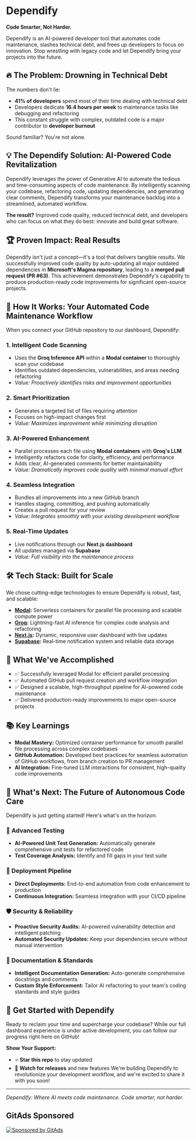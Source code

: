 # Dependify

**Code Smarter, Not Harder.**

Dependify is an AI-powered developer tool that automates code maintenance, slashes technical debt, and frees up developers to focus on innovation. Stop wrestling with legacy code and let Dependify bring your projects into the future.

## 🔥 The Problem: Drowning in Technical Debt

The numbers don't lie:
- **41% of developers** spend most of their time dealing with technical debt
- Developers dedicate **16.4 hours per week** to maintenance tasks like debugging and refactoring
- This constant struggle with complex, outdated code is a major contributor to **developer burnout**

Sound familiar? You're not alone.

## 💡 The Dependify Solution: AI-Powered Code Revitalization

Dependify leverages the power of Generative AI to automate the tedious and time-consuming aspects of code maintenance. By intelligently scanning your codebase, refactoring code, updating dependencies, and generating clear comments, Dependify transforms your maintenance backlog into a streamlined, automated workflow.

**The result?** Improved code quality, reduced technical debt, and developers who can focus on what they do best: innovate and build great software.

## 🏆 Proven Impact: Real Results

Dependify isn't just a concept—it's a tool that delivers tangible results. We successfully improved code quality by auto-updating all major outdated dependencies in **Microsoft's Magma repository**, leading to a **merged pull request (PR #63)**. This achievement demonstrates Dependify's capability to produce production-ready code improvements for significant open-source projects.

## 🚀 How It Works: Your Automated Code Maintenance Workflow

When you connect your GitHub repository to our dashboard, Dependify:

### 1. **Intelligent Code Scanning**
- Uses the **Groq Inference API** within a **Modal container** to thoroughly scan your codebase
- Identifies outdated dependencies, vulnerabilities, and areas needing refactoring
- *Value: Proactively identifies risks and improvement opportunities*

### 2. **Smart Prioritization**
- Generates a targeted list of files requiring attention
- Focuses on high-impact changes first
- *Value: Maximizes improvement while minimizing disruption*

### 3. **AI-Powered Enhancement**
- Parallel processes each file using **Modal containers** with **Groq's LLM**
- Intelligently refactors code for clarity, efficiency, and performance
- Adds clear, AI-generated comments for better maintainability
- *Value: Dramatically improves code quality with minimal manual effort*

### 4. **Seamless Integration**
- Bundles all improvements into a new GitHub branch
- Handles staging, committing, and pushing automatically
- Creates a pull request for your review
- *Value: Integrates smoothly with your existing development workflow*

### 5. **Real-Time Updates**
- Live notifications through our **Next.js dashboard**
- All updates managed via **Supabase**
- *Value: Full visibility into the maintenance process*

## 🛠️ Tech Stack: Built for Scale

We chose cutting-edge technologies to ensure Dependify is robust, fast, and scalable:

- **[Modal](https://modal.com/):** Serverless containers for parallel file processing and scalable compute power
- **[Groq](https://groq.com/):** Lightning-fast AI inference for complex code analysis and refactoring
- **[Next.js](https://nextjs.org/):** Dynamic, responsive user dashboard with live updates
- **[Supabase](https://supabase.com/):** Real-time notification system and reliable data storage

## 🎯 What We've Accomplished

- ✅ Successfully leveraged Modal for efficient parallel processing
- ✅ Automated GitHub pull request creation and workflow integration
- ✅ Designed a scalable, high-throughput pipeline for AI-powered code maintenance
- ✅ Delivered production-ready improvements to major open-source projects

## 📚 Key Learnings

- **Modal Mastery:** Optimized container performance for smooth parallel file processing across complex codebases
- **GitHub Automation:** Developed best practices for seamless automation of GitHub workflows, from branch creation to PR management
- **AI Integration:** Fine-tuned LLM interactions for consistent, high-quality code improvements

## 🔮 What's Next: The Future of Autonomous Code Care

Dependify is just getting started! Here's what's on the horizon:

### 🧪 **Advanced Testing**
- **AI-Powered Unit Test Generation:** Automatically generate comprehensive unit tests for refactored code
- **Test Coverage Analysis:** Identify and fill gaps in your test suite

### 🚢 **Deployment Pipeline**
- **Direct Deployments:** End-to-end automation from code enhancement to production
- **Continuous Integration:** Seamless integration with your CI/CD pipeline

### 🛡️ **Security & Reliability**
- **Proactive Security Audits:** AI-powered vulnerability detection and intelligent patching
- **Automated Security Updates:** Keep your dependencies secure without manual intervention

### 📝 **Documentation & Standards**
- **Intelligent Documentation Generation:** Auto-generate comprehensive docstrings and comments
- **Custom Style Enforcement:** Tailor AI refactoring to your team's coding standards and style guides

## 🎯 Get Started with Dependify

Ready to reclaim your time and supercharge your codebase? While our full dashboard experience is under active development, you can follow our progress right here on GitHub!

**Show Your Support:**
- ⭐ **Star this repo** to stay updated
- 👀 **Watch for releases** and new features
We're building Dependify to revolutionize your development workflow, and we're excited to share it with you soon!

---
*Dependify: Where AI meets code maintenance. Code smarter, not harder.*

## GitAds Sponsored
[![Sponsored by GitAds](https://gitads.dev/v1/ad-serve?source=kshitizz36/dependify2.0@github)](https://gitads.dev/v1/ad-track?source=kshitizz36/dependify2.0@github)



